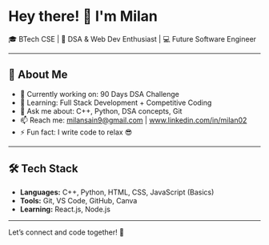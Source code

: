 # Hey there! 👋 I'm Milan

🎓 BTech CSE | 🧠 DSA & Web Dev Enthusiast | 💻 Future Software Engineer

---

## 🚀 About Me
- 🔭 Currently working on: 90 Days DSA Challenge
- 🌱 Learning: Full Stack Development + Competitive Coding
- 💬 Ask me about: C++, Python, DSA concepts, Git
- 📫 Reach me: milansain9@gmail.com | www.linkedin.com/in/milan02
- ⚡ Fun fact: I write code to relax 😎

---

## 🛠️ Tech Stack
- **Languages:** C++, Python, HTML, CSS, JavaScript (Basics)
- **Tools:** Git, VS Code, GitHub, Canva
- **Learning:** React.js, Node.js

---



Let’s connect and code together! 🚀

